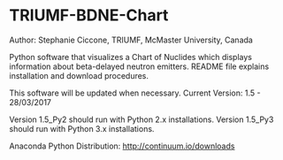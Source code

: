 TRIUMF-BDNE-Chart
=================

Author: Stephanie Ciccone, TRIUMF, McMaster University, Canada

Python software that visualizes a Chart of Nuclides which displays information about beta-delayed neutron emitters.
README file explains installation and download procedures.

This software will be updated when necessary. 
Current Version: 1.5 - 28/03/2017

Version 1.5_Py2 should run with Python 2.x installations.
Version 1.5_Py3 should run with Python 3.x installations.

Anaconda Python Distribution: http://continuum.io/downloads
